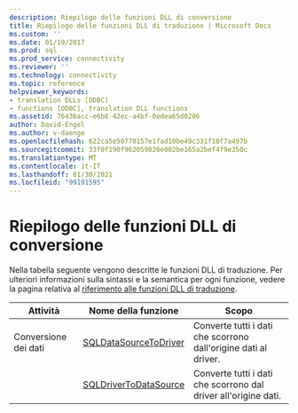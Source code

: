 ```yaml
---
description: Riepilogo delle funzioni DLL di conversione
title: Riepilogo delle funzioni DLL di traduzione | Microsoft Docs
ms.custom: ''
ms.date: 01/19/2017
ms.prod: sql
ms.prod_service: connectivity
ms.reviewer: ''
ms.technology: connectivity
ms.topic: reference
helpviewer_keywords:
- translation DLLs [ODBC]
- functions [ODBC], translation DLL functions
ms.assetid: 76436acc-e6b8-42ec-a4bf-0edea65d0286
author: David-Engel
ms.author: v-daenge
ms.openlocfilehash: 622ca5e50770157e1fad10be49c331f10f7a497b
ms.sourcegitcommit: 33f0f190f962059826e002be165a2bef4f9e350c
ms.translationtype: MT
ms.contentlocale: it-IT
ms.lasthandoff: 01/30/2021
ms.locfileid: "99191595"
---
```

# <a name="translation-dll-function-summary"></a>Riepilogo delle funzioni DLL di conversione
Nella tabella seguente vengono descritte le funzioni DLL di traduzione. Per ulteriori informazioni sulla sintassi e la semantica per ogni funzione, vedere la pagina relativa al [riferimento alle funzioni DLL di traduzione](../../../odbc/reference/syntax/translation-dll-api-reference.md).  
  
|Attività|Nome della funzione|Scopo|  
|----------|-------------------|-------------|  
|Conversione dei dati|[SQLDataSourceToDriver](../../../odbc/reference/syntax/sqldatasourcetodriver-function.md)|Converte tutti i dati che scorrono dall'origine dati al driver.|  
||[SQLDriverToDataSource](../../../odbc/reference/syntax/sqldrivertodatasource-function.md)|Converte tutti i dati che scorrono dal driver all'origine dati.|
